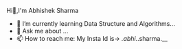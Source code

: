 Hi👋,I'm Abhishek Sharma

- 🌱 I’m currently learning Data Structure and Algorithms...
- 💬 Ask me about ...
- 📫 How to reach me: My Insta Id is->  _.abhi._.sharma.__
